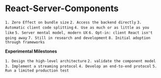 # React-Server-Components

`1. Zero Effect on bundle size`
`2. Access the backend directly`
`3. Automatic client code splitting`
`4. Use as much or as little as you like`
`5. Server mental model, modern UX`
`6. Opt-in: client React isn't going away`
`7. Still in research and development`
`8. Initial adoption through frameworks`

**Experimental Milestones**

`1. Design the high-level architecture`
`2. validate the component model`
`3. Implement a streaming protocol`
`4. Develop an end-to-end protocol`
`5. Run a limited production test`
